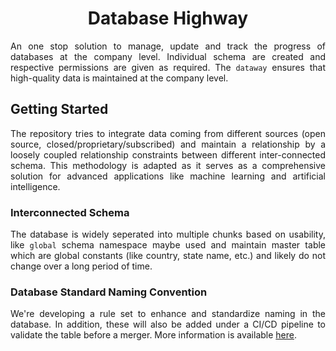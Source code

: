 <h1 align = "center">Database Highway</h1>

<div align = "justify">

An one stop solution to manage, update and track the progress of databases at the company level. Individual schema are
created and respective permissions are given as required. The ``dataway`` ensures that high-quality data is maintained at the
company level.

## Getting Started

The repository tries to integrate data coming from different sources (open source, closed/proprietary/subscribed) and maintain
a relationship by a loosely coupled relationship constraints between different inter-connected schema. This methodology is adapted
as it serves as a comprehensive solution for advanced applications like machine learning and artificial intelligence.

### Interconnected Schema

The database is widely seperated into multiple chunks based on usability, like `global` schema namespace maybe used and maintain
master table which are global constants (like country, state name, etc.) and likely do not change over a long period of time.

### Database Standard Naming Convention

We're developing a rule set to enhance and standardize naming in the database. In addition, these will also be added under a
CI/CD pipeline to validate the table before a merger. More information is available [here](docs/standard/README.md).

</div>
